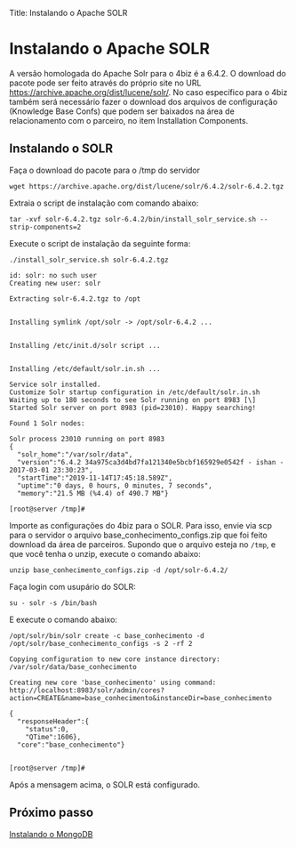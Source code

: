 Title: Instalando o Apache SOLR

# Instalando o Apache SOLR

A versão homologada do Apache Solr para o 4biz é a 6.4.2. O download do pacote pode ser feito através do próprio site no URL https://archive.apache.org/dist/lucene/solr/. No caso específico para o 4biz também será necessário fazer o download dos arquivos de configuração (Knowledge Base Confs) que podem ser baixados na área de relacionamento com o parceiro, no item Installation Components.

## Instalando o SOLR

Faça o download do pacote para o /tmp do servidor

``` shell
wget https://archive.apache.org/dist/lucene/solr/6.4.2/solr-6.4.2.tgz
```
Extraia o script de instalação com comando abaixo:

``` shell
tar -xvf solr-6.4.2.tgz solr-6.4.2/bin/install_solr_service.sh --strip-components=2
```
Execute o script de instalação da seguinte forma:

``` shell
./install_solr_service.sh solr-6.4.2.tgz
```

``` shell
id: solr: no such user
Creating new user: solr

Extracting solr-6.4.2.tgz to /opt


Installing symlink /opt/solr -> /opt/solr-6.4.2 ...


Installing /etc/init.d/solr script ...


Installing /etc/default/solr.in.sh ...

Service solr installed.
Customize Solr startup configuration in /etc/default/solr.in.sh
Waiting up to 180 seconds to see Solr running on port 8983 [\]
Started Solr server on port 8983 (pid=23010). Happy searching!

Found 1 Solr nodes:

Solr process 23010 running on port 8983
{
  "solr_home":"/var/solr/data",
  "version":"6.4.2 34a975ca3d4bd7fa121340e5bcbf165929e0542f - ishan - 2017-03-01 23:30:23",
  "startTime":"2019-11-14T17:45:18.589Z",
  "uptime":"0 days, 0 hours, 0 minutes, 7 seconds",
  "memory":"21.5 MB (%4.4) of 490.7 MB"}

[root@server /tmp]#

```
Importe as configurações do 4biz para o SOLR. Para isso, envie via scp  para o servidor o arquivo base_conhecimento_configs.zip que foi feito download da área de parceiros. Supondo que o arquivo esteja no `/tmp`, e que você tenha o unzip, execute o comando abaixo:

``` shell
unzip base_conhecimento_configs.zip -d /opt/solr-6.4.2/
```
Faça login com usupário do SOLR:

``` shell
su - solr -s /bin/bash
```
E execute o comando abaixo:

``` shell
/opt/solr/bin/solr create -c base_conhecimento -d /opt/solr/base_conhecimento_configs -s 2 -rf 2
```
``` shell
Copying configuration to new core instance directory:
/var/solr/data/base_conhecimento

Creating new core 'base_conhecimento' using command:
http://localhost:8983/solr/admin/cores?action=CREATE&name=base_conhecimento&instanceDir=base_conhecimento

{
  "responseHeader":{
    "status":0,
    "QTime":1606},
  "core":"base_conhecimento"}


[root@server /tmp]#

```
Após a mensagem acima, o SOLR está configurado.


## Próximo passo

[Instalando o MongoDB][1]

[1]:/pt-br/4biz-helium/get-started/installation-and-upgrade/perform-installation/install-mongo.html
